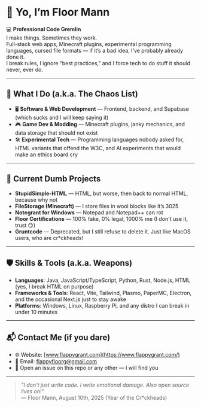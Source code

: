 # 👋 Yo, I’m Floor Mann

💻 **Professional Code Gremlin**  
I make things. Sometimes they work.  
Full-stack web apps, Minecraft plugins, experimental programming languages, cursed file formats — if it’s a bad idea, I’ve probably already done it.  
I break rules, I ignore “best practices,” and I force tech to do stuff it should never, ever do.

---

## 🚀 What I Do (a.k.a. The Chaos List)
- 🖥️ **Software & Web Development** — Frontend, backend, and Supabase (which sucks and I will keep saying it)  
- 🎮 **Game Dev & Modding** — Minecraft plugins, janky mechanics, and data storage that should not exist  
- 🛠️ **Experimental Tech** — Programming languages nobody asked for, HTML variants that offend the W3C, and AI experiments that would make an ethics board cry

---

## 🧠 Current Dumb Projects
- **StupidSimple-HTML** — HTML, but worse, then back to normal HTML, because why not  
- **FileStorage (Minecraft)** — I store files in wool blocks like it’s 3025  
- **Notegrant for Windows** — Notepad and Notepad++ can rot  
- **Floor Certifications** — 100% fake, 0% legal, 1000% me (I don't use it, trust 😏)
- **Gruntcode** — Deprecated, but I still refuse to delete it. Just like MacOS users, who are cr\*ckheads!

---

## 🛡️ Skills & Tools (a.k.a. Weapons)
- **Languages**: Java, JavaScript/TypeScript, Python, Rust, Node.js, HTML (yes, I break HTML on purpose)  
- **Frameworks & Tools**: React, Vite, Tailwind, Plasmo, PaperMC, Electron, and the occasional Next.js just to stay awake  
- **Platforms**: Windows, Linux, Raspberry Pi, and any distro I can break in under 10 minutes

---

## 📬 Contact Me (if you dare)
- 🌐 Website: [www.flappygrant.com](https://www.flappygrant.com/)  
- 📧 Email: [flappyfloorg@gmail.com](mailto:flappyfloorg@gmail.com)
- 💌 Open an issue on this repo or any other — I will find you

---

> _"I don’t just write code. I write emotional damage. Also open source lives on!"_  
> — Floor Mann, August 10th, 2025 (Year of the Cr\*ckheads)
